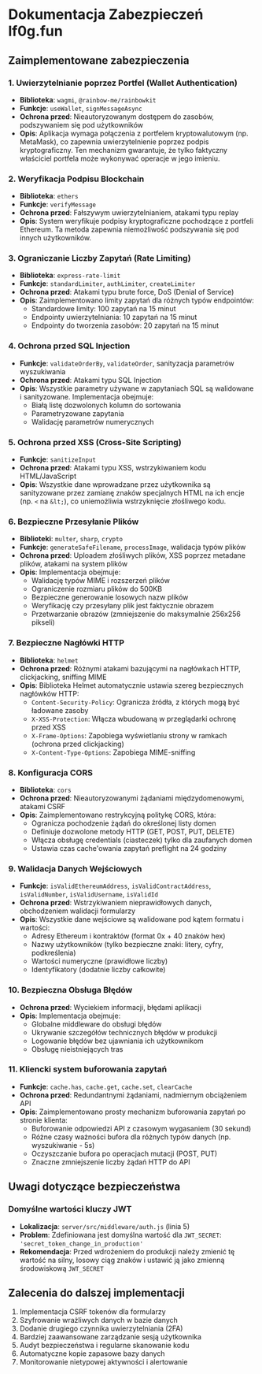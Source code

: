# Dokumentacja Zabezpieczeń lf0g.fun

## Zaimplementowane zabezpieczenia

### 1. Uwierzytelnianie poprzez Portfel (Wallet Authentication)
- **Biblioteka**: `wagmi`, `@rainbow-me/rainbowkit`
- **Funkcje**: `useWallet`, `signMessageAsync`
- **Ochrona przed**: Nieautoryzowanym dostępem do zasobów, podszywaniem się pod użytkowników
- **Opis**: Aplikacja wymaga połączenia z portfelem kryptowalutowym (np. MetaMask), co zapewnia uwierzytelnienie poprzez podpis kryptograficzny. Ten mechanizm gwarantuje, że tylko faktyczny właściciel portfela może wykonywać operacje w jego imieniu.

### 2. Weryfikacja Podpisu Blockchain
- **Biblioteka**: `ethers`
- **Funkcje**: `verifyMessage`
- **Ochrona przed**: Fałszywym uwierzytelnianiem, atakami typu replay
- **Opis**: System weryfikuje podpisy kryptograficzne pochodzące z portfeli Ethereum. Ta metoda zapewnia niemożliwość podszywania się pod innych użytkowników.

### 3. Ograniczanie Liczby Zapytań (Rate Limiting)
- **Biblioteka**: `express-rate-limit`
- **Funkcje**: `standardLimiter`, `authLimiter`, `createLimiter`
- **Ochrona przed**: Atakami typu brute force, DoS (Denial of Service)
- **Opis**: Zaimplementowano limity zapytań dla różnych typów endpointów:
  - Standardowe limity: 100 zapytań na 15 minut
  - Endpointy uwierzytelniania: 10 zapytań na 15 minut
  - Endpointy do tworzenia zasobów: 20 zapytań na 15 minut

### 4. Ochrona przed SQL Injection
- **Funkcje**: `validateOrderBy`, `validateOrder`, sanityzacja parametrów wyszukiwania
- **Ochrona przed**: Atakami typu SQL Injection
- **Opis**: Wszystkie parametry używane w zapytaniach SQL są walidowane i sanityzowane. Implementacja obejmuje:
  - Białą listę dozwolonych kolumn do sortowania
  - Parametryzowane zapytania
  - Walidację parametrów numerycznych

### 5. Ochrona przed XSS (Cross-Site Scripting)
- **Funkcje**: `sanitizeInput`
- **Ochrona przed**: Atakami typu XSS, wstrzykiwaniem kodu HTML/JavaScript
- **Opis**: Wszystkie dane wprowadzane przez użytkownika są sanityzowane przez zamianę znaków specjalnych HTML na ich encje (np. `<` na `&lt;`), co uniemożliwia wstrzyknięcie złośliwego kodu.

### 6. Bezpieczne Przesyłanie Plików
- **Biblioteki**: `multer`, `sharp`, `crypto`
- **Funkcje**: `generateSafeFilename`, `processImage`, walidacja typów plików
- **Ochrona przed**: Uploadem złośliwych plików, XSS poprzez metadane plików, atakami na system plików
- **Opis**: Implementacja obejmuje:
  - Walidację typów MIME i rozszerzeń plików
  - Ograniczenie rozmiaru plików do 500KB
  - Bezpieczne generowanie losowych nazw plików
  - Weryfikację czy przesyłany plik jest faktycznie obrazem
  - Przetwarzanie obrazów (zmniejszenie do maksymalnie 256x256 pikseli)

### 7. Bezpieczne Nagłówki HTTP
- **Biblioteka**: `helmet`
- **Ochrona przed**: Różnymi atakami bazującymi na nagłówkach HTTP, clickjacking, sniffing MIME
- **Opis**: Biblioteka Helmet automatycznie ustawia szereg bezpiecznych nagłówków HTTP:
  - `Content-Security-Policy`: Ogranicza źródła, z których mogą być ładowane zasoby
  - `X-XSS-Protection`: Włącza wbudowaną w przeglądarki ochronę przed XSS
  - `X-Frame-Options`: Zapobiega wyświetlaniu strony w ramkach (ochrona przed clickjacking)
  - `X-Content-Type-Options`: Zapobiega MIME-sniffing

### 8. Konfiguracja CORS
- **Biblioteka**: `cors`
- **Ochrona przed**: Nieautoryzowanymi żądaniami międzydomenowymi, atakami CSRF
- **Opis**: Zaimplementowano restrykcyjną politykę CORS, która:
  - Ogranicza pochodzenie żądań do określonej listy domen
  - Definiuje dozwolone metody HTTP (GET, POST, PUT, DELETE)
  - Włącza obsługę credentials (ciasteczek) tylko dla zaufanych domen
  - Ustawia czas cache'owania zapytań preflight na 24 godziny

### 9. Walidacja Danych Wejściowych
- **Funkcje**: `isValidEthereumAddress`, `isValidContractAddress`, `isValidNumber`, `isValidUsername`, `isValidId`
- **Ochrona przed**: Wstrzykiwaniem nieprawidłowych danych, obchodzeniem walidacji formularzy
- **Opis**: Wszystkie dane wejściowe są walidowane pod kątem formatu i wartości:
  - Adresy Ethereum i kontraktów (format 0x + 40 znaków hex)
  - Nazwy użytkowników (tylko bezpieczne znaki: litery, cyfry, podkreślenia)
  - Wartości numeryczne (prawidłowe liczby)
  - Identyfikatory (dodatnie liczby całkowite)

### 10. Bezpieczna Obsługa Błędów
- **Ochrona przed**: Wyciekiem informacji, błędami aplikacji
- **Opis**: Implementacja obejmuje:
  - Globalne middleware do obsługi błędów
  - Ukrywanie szczegółów technicznych błędów w produkcji
  - Logowanie błędów bez ujawniania ich użytkownikom
  - Obsługę nieistniejących tras

### 11. Kliencki system buforowania zapytań
- **Funkcje**: `cache.has`, `cache.get`, `cache.set`, `clearCache`
- **Ochrona przed**: Redundantnymi żądaniami, nadmiernym obciążeniem API
- **Opis**: Zaimplementowano prosty mechanizm buforowania zapytań po stronie klienta:
  - Buforowanie odpowiedzi API z czasowym wygasaniem (30 sekund)
  - Różne czasy ważności bufora dla różnych typów danych (np. wyszukiwanie - 5s)
  - Oczyszczanie bufora po operacjach mutacji (POST, PUT)
  - Znaczne zmniejszenie liczby żądań HTTP do API

## Uwagi dotyczące bezpieczeństwa

### Domyślne wartości kluczy JWT
- **Lokalizacja**: `server/src/middleware/auth.js` (linia 5)
- **Problem**: Zdefiniowana jest domyślna wartość dla `JWT_SECRET`: `'secret_token_change_in_production'`
- **Rekomendacja**: Przed wdrożeniem do produkcji należy zmienić tę wartość na silny, losowy ciąg znaków i ustawić ją jako zmienną środowiskową `JWT_SECRET`

## Zalecenia do dalszej implementacji

1. Implementacja CSRF tokenów dla formularzy
2. Szyfrowanie wrażliwych danych w bazie danych
3. Dodanie drugiego czynnika uwierzytelniania (2FA)
4. Bardziej zaawansowane zarządzanie sesją użytkownika
5. Audyt bezpieczeństwa i regularne skanowanie kodu
6. Automatyczne kopie zapasowe bazy danych
7. Monitorowanie nietypowej aktywności i alertowanie
